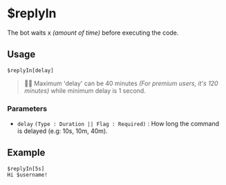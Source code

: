 # $replyIn
The bot waits x *(amount of time)* before executing the code.

## Usage
```
$replyIn[delay]
```
> 🧙‍♂️ Maximum 'delay' can be 40 minutes _(For premium users, it's 120 minutes)_ while minimum delay is 1 second.

### Parameters
- `delay` `(Type : Duration || Flag : Required)` : How long the command is delayed (e.g: 10s, 10m, 40m).

## Example
```
$replyIn[5s]
Hi $username!
```
